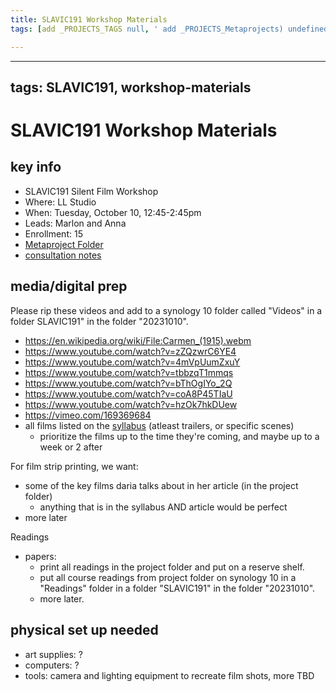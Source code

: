 ```yaml
---
title: SLAVIC191 Workshop Materials
tags: [add _PROJECTS_TAGS null, ' add _PROJECTS_Metaprojects) undefined', ' workshop-materials']

---
```


---
tags: SLAVIC191, workshop-materials
---

#  SLAVIC191 Workshop Materials

## key info
* SLAVIC191 Silent Film Workshop 
* Where: LL Studio
* When: Tuesday, October 10, 12:45-2:45pm
* Leads: Marlon and Anna
* Enrollment: 15
* [Metaproject Folder](https://drive.google.com/drive/folders/1VY7QlwHVp4ixqXlXfRwP7Tb4EUwBN6V8?usp=drive_link)
* [consultation notes](https://docs.google.com/document/d/1-gry_ZhqlrCuokH4X5nHx49BSc24Pj9N8i23laZafl8/edit#heading=h.v7gepdfp9t4e)
   
## media/digital prep
Please rip these videos and add to a synology 10 folder called "Videos" in a folder SLAVIC191" in the folder "20231010".
* https://en.wikipedia.org/wiki/File:Carmen_(1915).webm
* https://www.youtube.com/watch?v=zZQzwrC6YE4
* https://www.youtube.com/watch?v=4mVpUumZxuY
* https://www.youtube.com/watch?v=tbbzqT1mmqs
* https://www.youtube.com/watch?v=bThOgIYo_2Q
* https://www.youtube.com/watch?v=coA8P45TIaU
* https://www.youtube.com/watch?v=hzOk7hkDUew
* https://vimeo.com/169369684
* all films listed on the [syllabus](https://canvas.harvard.edu/courses/122134) (atleast trailers, or specific scenes)
    * prioritize the films up to the time they're coming, and maybe up to a week or 2 after

For film strip printing, we want:
* some of the key films daria talks about in her article (in the project folder)
    * anything that is in the syllabus AND article would be perfect
* more later

Readings
* papers:
    * print all readings in the project folder and put on a reserve shelf.
    * put all course readings from project folder on synology 10 in a "Readings" folder in a folder "SLAVIC191" in the folder "20231010".
    * more later.


## physical set up needed

* art supplies: ?
* computers: ?
* tools: camera and lighting equipment to recreate film shots, more TBD